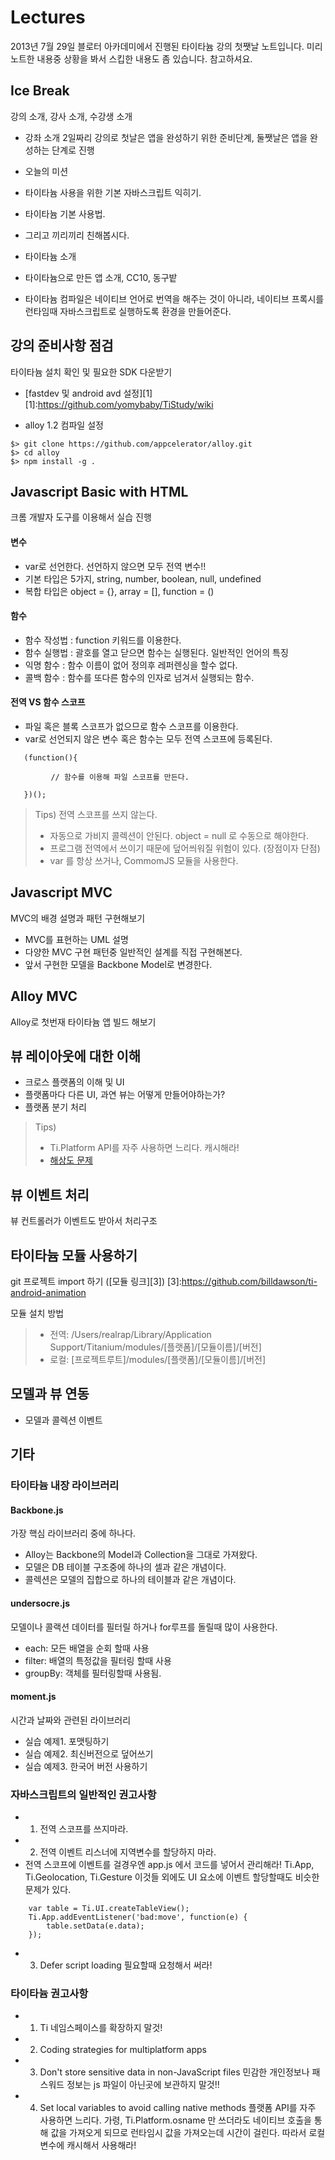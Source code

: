 Lectures
========
2013년 7월 29일 블로터 아카데미에서 진행된 타이타늄 강의 첫쨋날 노트입니다. 
미리 노트한 내용중 상황을 봐서 스킵한 내용도 좀 있습니다. 참고하셔요. 


## Ice Break
강의 소개, 강사 소개, 수강생 소개 

- 강좌 소개 
 2일짜리 강의로 첫날은 앱을 완성하기 위한 준비단계, 둘쨋날은 앱을 완성하는 단계로 진행 

- 오늘의 미션 
 - 타이타늄 사용을 위한 기본 자바스크립트 익히기.
 - 타이타늄 기본 사용법.
 - 그리고 끼리끼리 친해봅시다.

- 타이타늄 소개
 - 타이타늄으로 만든 앱 소개, CC10, 동구밭 
 - 타이타늄 컴파일은 네이티브 언어로 번역을 해주는 것이 아니라, 네이티브 프록시를 런타임때 자바스크립트로 실행하도록 환경을 만들어준다.

## 강의 준비사항 점검
타이타늄 설치 확인 및 필요한 SDK 다운받기

- [fastdev 및 android avd 설정][1]
[1]:https://github.com/yomybaby/TiStudy/wiki
       
- alloy 1.2 컴파일 설정
```
$> git clone https://github.com/appcelerator/alloy.git
$> cd alloy
$> npm install -g .
```

## Javascript Basic with HTML
크롬 개발자 도구를 이용해서 실습 진행

#### 변수
- var로 선언한다. 선언하지 않으면 모두 전역 변수!! 
- 기본 타입은 5가지, string, number, boolean, null, undefined
- 복합 타입은 object = {}, array = [], function = () 
 
#### 함수
- 함수 작성법 : function 키워드를 이용한다. 
- 함수 실행법 : 괄호를 열고 닫으면 함수는 실행된다. 일반적인 언어의 특징
- 익명 함수 : 함수 이름이 없어 정의후 레퍼렌싱을 할수 없다. 
- 콜백 함수 : 함수를 또다른 함수의 인자로 넘겨서 실행되는 함수.

#### 전역 VS 함수 스코프
- 파일 혹은 블록 스코프가 없으므로 함수 스코프를 이용한다. 
- var로 선언되지 않은 변수 혹은 함수는 모두 전역 스코프에 등록된다. 

```
   (function(){ 
   
 	   	 // 함수를 이용해 파일 스코프를 만든다. 
 	
   })();
```

> Tips) 전역 스코프를 쓰지 않는다.
> - 자동으로 가비지 콜렉션이 안된다. object = null 로 수동으로 해야한다. 
> - 프로그램 전역에서 쓰이기 때문에 덮어씌워질 위험이 있다. (장점이자 단점)
> - var 를 항상 쓰거나, CommomJS 모듈을 사용한다.
  

## Javascript MVC 
MVC의 배경 설명과 패턴 구현해보기

* MVC를 표현하는 UML 설명
* 다양한 MVC 구현 패턴중 일반적인 설계를 직접 구현해본다.  
* 앞서 구현한 모델을 Backbone Model로 변경한다. 
  
  
## Alloy MVC
Alloy로 첫번재 타이타늄 앱 빌드 해보기

## 뷰 레이아웃에 대한 이해
* 크로스 플랫폼의 이해 및 UI 
* 플랫폼마다 다른 UI, 과연 뷰는 어떻게 만들어야하는가?
* 플랫폼 분기 처리 

> Tips) 
> - Ti.Platform API를 자주 사용하면 느리다. 캐시해라!
> - [해상도 문제][2]

[2]:http://oniz.tistory.com/114
  

## 뷰 이벤트 처리 
뷰 컨트롤러가 이벤트도 받아서 처리구조


## 타이타늄 모듈 사용하기 
git 프로젝트 import 하기 ([모듈 링크][3])
[3]:https://github.com/billdawson/ti-android-animation
  
모듈 설치 방법 
> - 전역: /Users/realrap/Library/Application Support/Titanium/modules/[플랫폼]/[모듈이름]/[버전]
> - 로컬: [프로젝트루트]/modules/[플랫폼]/[모듈이름]/[버전]


## 모델과 뷰 연동 
- 모델과 콜렉션 이벤트 

## 기타 
### 타이타늄 내장 라이브러리 
#### Backbone.js 
가장 핵심 라이브러리 중에 하나다. 

- Alloy는 Backbone의 Model과 Collection을 그대로 가져왔다. 
- 모델은 DB 테이블 구조중에 하나의 셀과 같은 개념이다.
- 콜렉션은 모델의 집합으로 하나의 테이블과 같은 개념이다. 


#### undersocre.js 
모델이나 콜랙션 데이터를 필터릴 하거나 for루프를 돌릴때 많이 사용한다. 
- each: 모든 배열을 순회 할때 사용
- filter: 배열의 특정값을 필터링 할때 사용
- groupBy: 객체를 필터링할때 사용됨.

#### moment.js 
시간과 날짜와 관련된 라이브러리 

- 실습 예제1. 포맷팅하기 
- 실습 예제2. 최신버전으로 덮어쓰기 
- 실습 예제3. 한국어 버전 사용하기


### 자바스크립트의 일반적인 권고사항

* 1) 전역 스코프를 쓰지마라. 
* 2) 전역 이벤트 리스너에 지역변수를 할당하지 마라. 
* 전역 스코프에 이벤트를 걸경우엔 app.js 에서 코드를 넣어서 관리해라!
  Ti.App, Ti.Geolocation, Ti.Gesture 이것들 외에도 UI 요소에 이벤트 할당할때도 비슷한 문제가 있다.

```
    var table = Ti.UI.createTableView();
    Ti.App.addEventListener('bad:move', function(e) {
        table.setData(e.data);
    });
```
* 3) Defer script loading
  필요할때 요청해서 써라! 
 
### 타이타늄 권고사항
* 1) Ti 네임스페이스를 확장하지 말것!
* 2) Coding strategies for multiplatform apps
* 3) Don't store sensitive data in non-JavaScript files
   민감한 개인정보나 패스워드 정보는 js 파일이 아닌곳에 보관하지 말것!! 
* 4) Set local variables to avoid calling native methods
  플랫폼 API를 자주 사용하면 느리다. 가령, Ti.Platform.osname 만 쓰더라도 네이티브 호출을 통해 값을 가져오게 되므로 런타임시 값을 가져오는데 시간이 걸린다. 따라서 로컬 변수에 캐시해서 사용해라!
 
